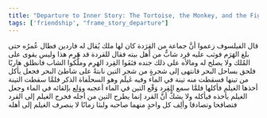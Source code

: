 ```yaml
---
title: "Departure to Inner Story: The Tortoise, the Monkey, and the Fig Tree"
tags: ['friendship', "frame_story_departure"]
---
```


 قال الفيلسوف زعموا أنَّ جماعة من القِرَدة كان لها ملك يُقال له فاردين فطال عُمرُه حتى بلغ الهَرَم فوثب عليه قرد شابٌّ من أهل بيته فقال للقردة قد هَرِم هذا وليس يقوى على المُلك ولا يصلح له ومالأه على ذلك جنده فنَفَوا القِرد الهَرِم وملَّكوا الشاب فانطلق هاربًا فلحق بساحل البحر فانتهى إلى شجرةٍ من شجر التين نابتةً على شاطئ البحر فجعل يأكل من تينها فسقطت منه تينة في الماء وفيه غَيلَم  وهو السحلَفاة الذكر  فلمَّا سقطت التينة أخذها الغيلم فأكلها فلمَّا سمع القِرد وَقْع التين في الماء أعجبه ووَلِع بإلقائه في الماء وجعل الغيلم يأخذه فيأكله ولا يشكُّ أنَّ القرد إنما يطرح التين من أجله فخرج الغيلم إلى القرد فتصافحا وتصادقا وألِف كل واحدٍ منهما صاحبه ولبثا زمانًا لا ينصرف الغيلم إلى أهله
